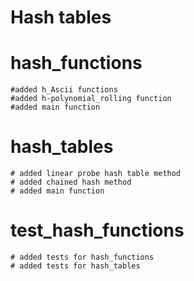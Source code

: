 # Hash tables

# hash_functions
    #added h_Ascii functions
    #added h-polynomial_rolling function
    #added main function

# hash_tables
    # added linear probe hash table method
    # added chained hash method
    # added main function
  
# test_hash_functions
    # added tests for hash_functions
    # added tests for hash_tables
